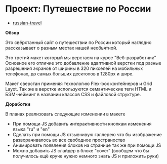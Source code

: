 # Проект: Путешествие по России

- [russian-travel](https://l9llika.github.io/russian-travel/)

**Обзор**

Это свёрстанный сайт о путешествии по России
который наглядно рассказывает о разным местах нашей необьятной.

Это третий макет который мы верстаем на курсе "Веб-разработчик"
Основное его отличие это добавление адаптивной верстки под разные разрешения экранов
от ширины в 320 пикселей на мобильных телефонах, до самых больших десктопов в 1280px и шире.

Макет сверстан применяя технологию Flex-box контейнеров и Grid Layot.
Так же в верстке используются семантические теги HTML и БЭМ-нейминг в названии классов CSS и файловой структуре.

**Доработки**

В планах реализовать следующие изменении в макете

- При помощи JS добавить интерактивности кнопкам изменения языка "ru" и "en"
- Сделать при помощи JS отзывчивую галлерею что бы изображение разворачивалось во все свободное пространоство
- Анимировать появления блоков на странице так же при помощи JS
- Можно добавить JS слайдер в блоке "cover"
  (вообщем что бы получилось ещё круче нужно немного знать JS и приложить руки)
